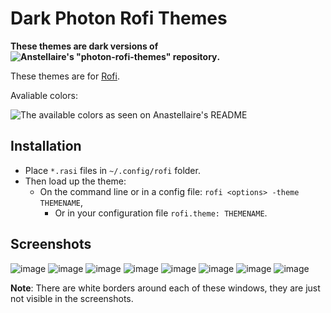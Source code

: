 # Dark Photon Rofi Themes

**These themes are dark versions of ![Anstellaire's "photon-rofi-themes" repository](https://github.com/anstellaire/photon-rofi-themes).**

These themes are for [Rofi](https://github.com/DaveDavenport/rofi).

Avaliable colors:

![The available colors as seen on Anastellaire's README](https://raw.githubusercontent.com/anstellaire/photon-rofi-themes/screenshots/screenshots/colors.png)

## Installation

- Place `*.rasi` files in `~/.config/rofi` folder. 
- Then load up the theme:
    - On the command line or in a config file: `rofi <options> -theme THEMENAME`,
	    - Or in your configuration file `rofi.theme: THEMENAME`.

## Screenshots
![image](https://user-images.githubusercontent.com/55718659/89253372-74641100-d5ea-11ea-91b5-c88ba8544888.png)
![image](https://user-images.githubusercontent.com/55718659/89253393-8cd42b80-d5ea-11ea-871d-02996c33bdc1.png)
![image](https://user-images.githubusercontent.com/55718659/89253418-a1b0bf00-d5ea-11ea-987a-8325f412c473.png)
![image](https://user-images.githubusercontent.com/55718659/89253472-c5740500-d5ea-11ea-8f1d-60c6b32f1b38.png)
![image](https://user-images.githubusercontent.com/55718659/89253523-df154c80-d5ea-11ea-97a5-c281c1f4b625.png)
![image](https://user-images.githubusercontent.com/55718659/89253557-f6ecd080-d5ea-11ea-9a88-e1b97f3208df.png)
![image](https://user-images.githubusercontent.com/55718659/89253587-0a983700-d5eb-11ea-90c2-ab499194823c.png)
![image](https://user-images.githubusercontent.com/55718659/89253626-20a5f780-d5eb-11ea-9c10-1dfaa51cffbe.png)

**Note**: There are white borders around each of these windows, they are just not visible in the screenshots.
